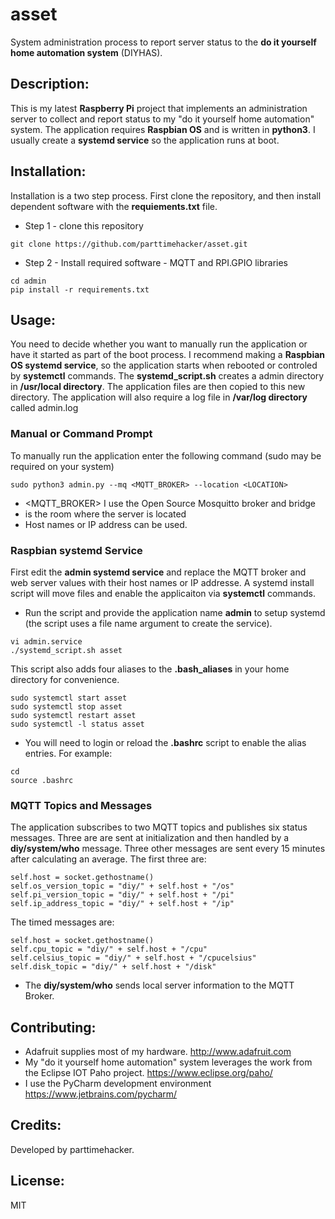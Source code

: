 # asset
System administration process to report server status to the **do it yourself home automation system** (DIYHAS). 
## Description: 
This is my latest **Raspberry Pi** project that implements an administration server to collect and report status to my "do it yourself home automation" system.  The application requires **Raspbian OS** and is written in **python3**. I usually create a **systemd service** so the application runs at boot.

## Installation: 
Installation is a two step process. First clone the repository, and then install dependent software with the **requiements.txt** file. 

- Step 1 - clone this repository
```
git clone https://github.com/parttimehacker/asset.git
```
- Step 2 - Install required software - MQTT and RPI.GPIO libraries
```
cd admin
pip install -r requirements.txt
```
## Usage: 
You need to decide whether you want to manually run the application or have it started as part of the boot process. I recommend making a **Raspbian OS systemd service**, so the application starts when rebooted or controled by **systemctl** commands. The **systemd_script.sh** creates a admin directory in **/usr/local directory**. The application files are then copied to this new directory. The application will also require a log file in **/var/log directory** called admin.log
### Manual or Command Prompt
To manually run the application enter the following command (sudo may be required on your system)
```
sudo python3 admin.py --mq <MQTT_BROKER> --location <LOCATION>
```
- <MQTT_BROKER> I use the Open Source Mosquitto broker and bridge
- <LOCATIONR> is the room where the server is located 
- Host names or IP address can be used.
### Raspbian systemd Service
First edit the **admin systemd service** and replace the MQTT broker and web server values with their host names or IP addresse. A systemd install script will move files and enable the applicaiton via **systemctl** commands.
- Run the script and provide the application name **admin** to setup systemd (the script uses a file name argument to create the service). 
```
vi admin.service
./systemd_script.sh asset
```
This script also adds four aliases to the **.bash_aliases** in your home directory for convenience.
```
sudo systemctl start asset
sudo systemctl stop asset
sudo systemctl restart asset
sudo systemctl -l status asset
```
- You will need to login or reload the **.bashrc** script to enable the alias entries. For example:
```
cd
source .bashrc
```
### MQTT Topics and Messages
The application subscribes to two MQTT topics and publishes six status messages. Three are are sent at initialization and then handled by a **diy/system/who** message. Three other messages are sent every 15 minutes after calculating an average. The first three are:
```
self.host = socket.gethostname()
self.os_version_topic = "diy/" + self.host + "/os"
self.pi_version_topic = "diy/" + self.host + "/pi"
self.ip_address_topic = "diy/" + self.host + "/ip"
```
The timed messages are:
```
self.host = socket.gethostname()
self.cpu_topic = "diy/" + self.host + "/cpu"
self.celsius_topic = "diy/" + self.host + "/cpucelsius"
self.disk_topic = "diy/" + self.host + "/disk"
```
- The **diy/system/who** sends local server information to the MQTT Broker. 
## Contributing: 
- Adafruit supplies most of my hardware. http://www.adafruit.com
- My "do it yourself home automation" system leverages the work from the Eclipse IOT Paho project. https://www.eclipse.org/paho/
- I use the PyCharm development environment https://www.jetbrains.com/pycharm/
## Credits: 
Developed by parttimehacker.
## License: 
MIT

